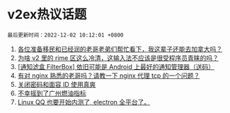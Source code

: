 # v2ex热议话题

`最后更新时间：2022-12-02 10:12:01 +0800`

1. [各位准备移民和已经润的老哥老弟们帮忙看下，我这辈子还能去加拿大吗？](https://www.v2ex.com/t/899286)
1. [为啥 v2 里的 rime 区这么冷清，这输入法不应该是很受程序员青睐的吗？](https://www.v2ex.com/t/899276)
1. [[通知滤盒 FilterBox] 依旧可能是 Android 上最好的通知管理器（送码）](https://www.v2ex.com/t/899452)
1. [有对 nginx 熟悉的老哥吗？请教一下 nginx 代理 tcp 的一个问题？](https://www.v2ex.com/t/899278)
1. [关闭密码和面容 ID 使用真爽](https://www.v2ex.com/t/899311)
1. [不幸摇到了广州燃油指标](https://www.v2ex.com/t/899262)
1. [Linux QQ 也要开始内测了, electron 全平台了。](https://www.v2ex.com/t/899343)

